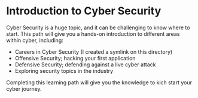# Introduction to Cyber Security

Cyber Security is a huge topic, and it can be challenging to know where to start. This path will give you a hands-on introduction to different areas within cyber, including:

+ Careers in Cyber Security (I created a symlink on this directory)
+ Offensive Security; hacking your first application
+ Defensive Security; defending against a live cyber attack
+ Exploring security topics in the industry

Completing this learning path will give you the knowledge to kich start your cyber journey.